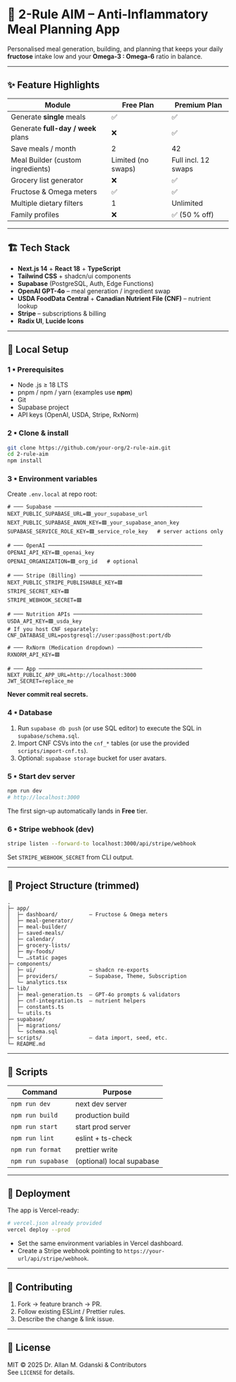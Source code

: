 # 🍏 2-Rule AIM – Anti-Inflammatory Meal Planning App

Personalised meal generation, building, and planning that keeps your daily **fructose** intake low and your **Omega-3 : Omega-6** ratio in balance.

---

## ✨ Feature Highlights

| Module                    | Free Plan | Premium Plan |
|---------------------------|-----------|---------------|
| Generate **single** meals | ✅        | ✅            |
| Generate **full-day / week** plans | ❌ | ✅ |
| Save meals / month        | 2         | 42            |
| Meal Builder (custom ingredients) | Limited (no swaps) | Full incl. 12 swaps |
| Grocery list generator    | ❌        | ✅ |
| Fructose & Omega meters   | ✅        | ✅ |
| Multiple dietary filters  | 1         | Unlimited     |
| Family profiles           | ❌        | ✅ (50 % off) |

---

## 🏗️ Tech Stack

* **Next.js 14** + **React 18** + **TypeScript**
* **Tailwind CSS** + shadcn/ui components
* **Supabase** (PostgreSQL, Auth, Edge Functions)
* **OpenAI GPT-4o** – meal generation / ingredient swap
* **USDA FoodData Central** + **Canadian Nutrient File (CNF)** – nutrient lookup
* **Stripe** – subscriptions & billing
* **Radix UI**, **Lucide Icons**

---

## 🔧 Local Setup

### 1 ▪ Prerequisites
* Node .js ≥ 18 LTS
* pnpm / npm / yarn (examples use **npm**)
* Git
* Supabase project
* API keys (OpenAI, USDA, Stripe, RxNorm)

### 2 ▪ Clone & install
```bash
git clone https://github.com/your-org/2-rule-aim.git
cd 2-rule-aim
npm install
```

### 3 ▪ Environment variables

Create `.env.local` at repo root:

```
# ─── Supabase ───────────────────────────────────────────────
NEXT_PUBLIC_SUPABASE_URL=🟩_your_supabase_url
NEXT_PUBLIC_SUPABASE_ANON_KEY=🟩_your_supabase_anon_key
SUPABASE_SERVICE_ROLE_KEY=🟩_service_role_key   # server actions only

# ─── OpenAI ─────────────────────────────────────────────────
OPENAI_API_KEY=🟩_openai_key
OPENAI_ORGANIZATION=🟩_org_id   # optional

# ─── Stripe (Billing) ───────────────────────────────────────
NEXT_PUBLIC_STRIPE_PUBLISHABLE_KEY=🟩
STRIPE_SECRET_KEY=🟩
STRIPE_WEBHOOK_SECRET=🟩

# ─── Nutrition APIs ─────────────────────────────────────────
USDA_API_KEY=🟩_usda_key
# If you host CNF separately:
CNF_DATABASE_URL=postgresql://user:pass@host:port/db

# ─── RxNorm (Medication dropdown) ───────────────────────────
RXNORM_API_KEY=🟩

# ─── App ────────────────────────────────────────────────────
NEXT_PUBLIC_APP_URL=http://localhost:3000
JWT_SECRET=replace_me
```
**Never commit real secrets.**

### 4 ▪ Database

1. Run `supabase db push` (or use SQL editor) to execute the SQL in `supabase/schema.sql`.
2. Import CNF CSVs into the `cnf_*` tables (or use the provided `scripts/import-cnf.ts`).
3. Optional: `supabase storage` bucket for user avatars.

### 5 ▪ Start dev server
```bash
npm run dev
# http://localhost:3000
```

The first sign-up automatically lands in **Free** tier.

### 6 ▪ Stripe webhook (dev)
```bash
stripe listen --forward-to localhost:3000/api/stripe/webhook
```

Set `STRIPE_WEBHOOK_SECRET` from CLI output.

---

## 📂 Project Structure (trimmed)

```
.
├─ app/
│  ├─ dashboard/          – Fructose & Omega meters
│  ├─ meal-generator/
│  ├─ meal-builder/
│  ├─ saved-meals/
│  ├─ calendar/
│  ├─ grocery-lists/
│  ├─ my-foods/
│  └─ …static pages
├─ components/
│  ├─ ui/                 – shadcn re-exports
│  ├─ providers/          – Supabase, Theme, Subscription
│  └─ analytics.tsx
├─ lib/
│  ├─ meal-generation.ts  – GPT-4o prompts & validators
│  ├─ cnf-integration.ts  – nutrient helpers
│  ├─ constants.ts
│  └─ utils.ts
├─ supabase/
│  ├─ migrations/
│  └─ schema.sql
├─ scripts/               – data import, seed, etc.
└─ README.md
```

---

## 🧪 Scripts

| Command | Purpose |
|---------|---------|
| `npm run dev` | next dev server |
| `npm run build` | production build |
| `npm run start` | start prod server |
| `npm run lint` | eslint + ts-check |
| `npm run format` | prettier write |
| `npm run supabase` | (optional) local supabase |

---

## 🚀 Deployment

The app is Vercel-ready:

```bash
# vercel.json already provided
vercel deploy --prod
```

* Set the same environment variables in Vercel dashboard.
* Create a Stripe webhook pointing to `https://your-url/api/stripe/webhook`.

---

## 🤝 Contributing

1. Fork → feature branch → PR.
2. Follow existing ESLint / Prettier rules.
3. Describe the change & link issue.

---

## 📜 License

MIT © 2025 Dr. Allan M. Gdanski & Contributors  
See `LICENSE` for details.
